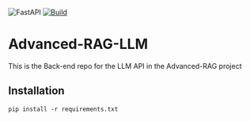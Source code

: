 ![FastAPI](https://img.shields.io/badge/FastAPI-005571?style=for-the-badge&logo=fastapi)
[![Build](https://github.com/guitmonk-1290/Advanced-RAG-LLM/actions/workflows/devops.yml/badge.svg)](https://github.com/guitmonk-1290/Advanced-RAG-LLM/actions/workflows/devops.yml)

# Advanced-RAG-LLM

This is the Back-end repo for the LLM API in the Advanced-RAG project

## Installation
```
pip install -r requirements.txt
```
